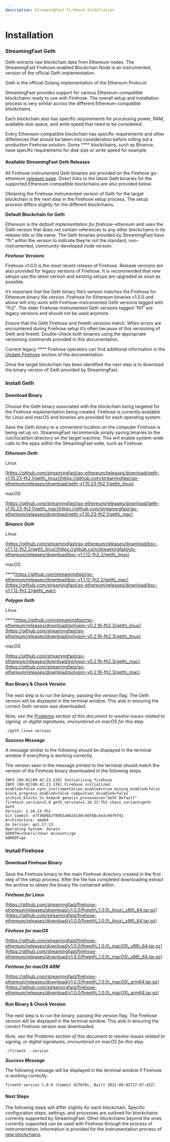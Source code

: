 ```yaml
---
description: StreamingFast Firehose Installation
---
```


# Installation

### StreamingFast Geth

Geth extracts raw blockchain data from Ethereum nodes. The StreamingFast Firehose-enabled Blockchain Node is an instrumented, version of the official Geth implementation.&#x20;

Geth is the official Golang implementation of the Ethereum Protocol.

StreamingFast provides support for various Ethereum-compatible blockchains ready to use with Firehose. The overall setup and installation process is very similar across the different Ethereum-compatible blockchains.

Each blockchain also has specific requirements for processing power, RAM, available disk space, and write speed that need to be considered.

Every Ethereum-compatible blockchain has specific requirements and other differences that should be taken into consideration before rolling out a production Firehose solution. Some **** blockchains, such as Binance, have specific requirements for disk size or write speed for example.

#### Available StreamingFast Geth Releases

All Firehose instrumented Geth binaries are provided on the Firehose go-ethereum [releases page](https://github.com/streamingfast/go-ethereum). Direct links to the latest Geth binaries for the supported Ethereum-compatible blockchains are also provided below.

Obtaining the Firehose instrumented version of Geth for the target blockchain is the next step in the Firehose setup process. The setup process differs slightly for the different blockchains.

**Default Blockchain for Geth**

_Ethereum is the default implementation for firehose-ethereum_ and uses the Geth version that does not contain references to any other blockchains in its release title or file name. The Geth binaries provided by StreamingFast have “fh” within the version to indicate they’re not the standard, non-instrumented, community-developed node version.

_**Firehose Versions**_

Firehose v1.0.0 is the most recent release of Firehose. Release versions are also provided for legacy versions of Firehose. It is recommended that new setups use the latest version and existing setups are upgraded as soon as possible.

It’s important that the Geth binary file’s version matches the Firehose for Ethereum binary file version. Firehose for Ethereum binaries v1.0.0 and above will only work with Firehose-instrumented Geth versions tagged with “fh2". The older Firehose-instrumented Geth versions tagged “fh1” are legacy versions and should not be used anymore.

Ensure that the Geth Firehose and fireeth versions match. When errors are encountered during Firehose setup it’s often because of this versioning of Geth and fireeth. Double-check both binaries using the appropriate versioning commands provided in this documentation.

Current legacy **** Firehose operators can find additional information in the [Update Firehose](https://docs.google.com/document/d/1PMf\_od2VuGirl8VS3rH-WO9OrPKkZ5rAQb28BcmeN18/edit) section of the documentation.

Once the target blockchain has been identified the next step is to download the binary version of Geth provided by StreamingFast.

### Install Geth

#### Download Binary

Choose the Geth binary associated with the blockchain being targeted for the Firehose implementation being created. Firehose is currently available for Linux and macOS and binaries are provided for each operating system.

Save the Geth binary to a convenient location on the computer Firehose is being set up on. StreamingFast recommends simply saving binaries to the /usr/local/bin directory on the target machine. This will enable system-wide calls to the apps within the StreamingFast suite, such as Firehose.

_**Ethereum Geth**_

Linux

[https://github.com/streamingfast/go-ethereum/releases/download/geth-v1.10.23-fh2.1/geth\_linux](https://github.com/streamingfast/go-ethereum/releases/download/geth-v1.10.23-fh2.1/geth\_linux)

macOS

[https://github.com/streamingfast/go-ethereum/releases/download/geth-v1.10.23-fh2.1/geth\_mac](https://github.com/streamingfast/go-ethereum/releases/download/geth-v1.10.23-fh2.1/geth\_mac)

_**Binance Geth**_

Linux

[https://github.com/streamingfast/go-ethereum/releases/download/bsc-v1.1.12-fh2.2/geth\_linux](https://github.com/streamingfast/go-ethereum/releases/download/bsc-v1.1.12-fh2.2/geth\_linux)

macOS

****[https://github.com/streamingfast/go-ethereum/releases/download/bsc-v1.1.12-fh2.2/geth\_mac](https://github.com/streamingfast/go-ethereum/releases/download/bsc-v1.1.12-fh2.2/geth\_mac)

_**Polygon Geth**_

Linux

****[https://github.com/streamingfast/go-ethereum/releases/download/polygon-v0.2.16-fh2.3/geth\_linux](https://github.com/streamingfast/go-ethereum/releases/download/polygon-v0.2.16-fh2.3/geth\_linux)

macOS

[https://github.com/streamingfast/go-ethereum/releases/download/polygon-v0.2.16-fh2.3/geth\_mac](https://github.com/streamingfast/go-ethereum/releases/download/polygon-v0.2.16-fh2.3/geth\_mac)

#### Run Binary & Check Version

The next step is to run the binary, passing the version flag. The Geth version will be displayed in the terminal window. This aids in ensuring the correct Geth version was downloaded.

_Note, see the_ [_Problems_](https://docs.google.com/document/d/1PMf\_od2VuGirl8VS3rH-WO9OrPKkZ5rAQb28BcmeN18/edit) _section of this document to resolve issues related to signing, or digital signatures, encountered on macOS for this step._

`./geth_linux version`

_**Success Message**_

A message similar to the following should be displayed in the terminal window If everything is working correctly.

The version seen in the message printed to the terminal should match the version of the Firehose binary downloaded in the following steps.

```shell-session
INFO [09-02|09:42:23.128] Initializing firehose 
INFO [09-02|09:42:23.136] Firehose initialized                     enabled=false sync_instrumentation_enabled=true mining_enabled=false block_progress_enabled=false compaction_disabled=false archive_blocks_to_keep=0 genesis_provenance="Geth Default" firehose_version=2.0 geth_version=1.10.23-fh2 chain_variant=geth
Geth
Version: 1.10.23-fh2
Git Commit: e7f3686b2f8955a0824140c98f88c4e3c94f9741
Architecture: amd64
Go Version: go1.17.13
Operating System: darwin
GOPATH=/Users/<User Account>/go
GOROOT=go
```

### Install Firehose

#### Download Firehose Binary

Save the Firehose binary to the main Firehose directory created in the first step of the setup process. After the file has completed downloading extract the archive to obtain the binary file contained within.

_**Firehose for Linux**_&#x20;

[https://github.com/streamingfast/firehose-ethereum/releases/download/v1.0.0/fireeth\_1.0.0\_linux\_x86\_64.tar.gz](https://github.com/streamingfast/firehose-ethereum/releases/download/v1.0.0/fireeth\_1.0.0\_linux\_x86\_64.tar.gz)

_**Firehose for macOS**_&#x20;

[https://github.com/streamingfast/firehose-ethereum/releases/download/v1.0.0/fireeth\_1.0.0\_macOS\_x86\_64.tar.gz](https://github.com/streamingfast/firehose-ethereum/releases/download/v1.0.0/fireeth\_1.0.0\_macOS\_x86\_64.tar.gz)

_**Firehose for macOS ARM**_

[https://github.com/streamingfast/firehose-ethereum/releases/download/v1.0.0/fireeth\_1.0.0\_macOS\_arm64.tar.gz](https://github.com/streamingfast/firehose-ethereum/releases/download/v1.0.0/fireeth\_1.0.0\_macOS\_arm64.tar.gz)

#### Run Binary & Check Version

The next step is to run the binary, passing the version flag. The Firehose version will be displayed in the terminal window. This aids in ensuring the correct Firehose version was downloaded.

_Note, see the Problems section of this document to resolve issues related to signing, or digital signatures, encountered on macOS for this step._

`./fireeth --version`

_**Success Message**_

The following message will be displayed in the terminal window if Firehose is working correctly.

```shell-session
fireeth version 1.0.0 (Commit 42f870c, Built 2022-09-02T17:07:45Z)
```

#### Next Steps

The following steps will differ slightly for each blockchain. Specific configuration steps, settings, and processes are outlined for blockchains currently supported by StreamingFast. Other blockchains beyond the ones currently supported can be used with Firehose through the process of instrumentation. Information is provided for the instrumentation process of [new blockchains](https://firehose.streamingfast.io/integrate-new-chains/new-blockchains).

